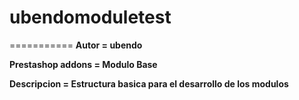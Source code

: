 # ubendomoduletest
===========
**Autor = ubendo**

**Prestashop addons = Modulo Base**

**Descripcion = Estructura basica para el desarrollo de los modulos**
